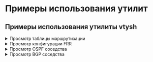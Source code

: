 # Примеры использования утилит

## Примеры использования утилиты vtysh

<details>
<summary>Просмотр таблицы маршрутизации</summary>

1\. Перейдите в раздел **Управление сервером -> Терминал**.

2\. Введите в терминале:
```bash
vtysh
```

3\. Для просмотра таблицы маршрутизации введите:
```bash
show ip route
```

**Пример вывода утилиты:**

```bash
Codes: K - kernel route, C - connected, S - static, R - RIP,
       O - OSPF, I - IS-IS, B - BGP, E - EIGRP, N - NHRP,
       T - Table, v - VNC, V - VNC-Direct, F - PBR,
       f - OpenFabric,
       > - selected route, * - FIB route, q - queued, r - rejected, b - backup
       t - trapped, o - offload failure

S>* 1.1.1.1/32 [1/0] via 10.10.10.1, Leth1, weight 1, 00:02:32
O   10.10.10.0/24 [110/1] is directly connected, Leth1, weight 1, 00:02:28
C>* 10.10.10.0/24 is directly connected, Leth1, 00:02:33
C>* 10.11.12.0/25 is directly connected, Eeth2, 00:02:33
O>* 10.20.40.0/24 [110/21] via 10.10.10.201, Leth1, weight 1, 00:02:18
S>* 10.128.0.0/16 [1/0] is directly connected, Lvpn0, weight 1, 00:02:32
C>* 169.254.1.0/29 is directly connected, lb_local_in, 00:02:33
C>* 169.254.1.0/29 is directly connected, lb_local_out, 00:02:33
C>* 169.254.1.4/32 is directly connected, Lvpn0, 00:02:33
C>* 169.254.254.254/32 is directly connected, lo, 00:02:33
```

**Полезная информация:**

* Не все маршруты могут быть выгружены в ядро, поэтому при просмотре таблицы маршрутизации без утилиты `vtsyh` некоторые маршруты могут не отображаться.
* Для просмотра примененных маршрутов введите:
```bash
ip route show table 230
```

</details>

<details>

<summary>Просмотр конфигурации FRR</summary>

1\. Перейдите в раздел **Управление сервером -> Терминал**.

2\. Введите в терминале:
```bash
vtysh
```

3\. Для просмотра конфигурации введите:
```bash
show running-config
```

**Пример вывода утилиты:**
```bash
Building configuration...

Current configuration:
!
frr version 8.5.3
frr defaults traditional
hostname bez-nazvaniya-23000007-c6d8-01c2-a572-d68497c66441
no ipv6 forwarding
service integrated-vtysh-config
!
ip route 10.128.0.0/16 Lvpn0
!
interface Leth1
 ip ospf cost 125
exit
!
interface lo
 ip ospf passive
exit
!
router ospf
 ospf router-id 192.168.0.200
 redistribute connected
 redistribute static
 network 172.16.10.0/24 area 0.0.0.200
 default-information originate always
exit
!
ip prefix-list DEFAULT seq 5 deny 0.0.0.0/0
ip prefix-list DEFAULT seq 10 permit 0.0.0.0/0 le 32
!
route-map DEFMAP permit 10
 match ip address prefix-list DEFAULT
exit
!
ip protocol ospf route-map DEFMAP
!
end
```

</details>

<details>
<summary>Просмотр OSPF соседства</summary>

1\. Перейдите в раздел **Управление сервером -> Терминал**.

2\. Введите в терминале:
```bash
vtysh
```

3\. Для просмотра соседей OSPF введите:
```bash
show ip ospf neighbor
```

**Пример вывода утилиты:**

```bash
Neighbor ID     Pri State           Up Time         Dead Time Address         Interface                        RXmtL RqstL DBsmL
10.10.10.201      1 Full/DR         6m35s             34.709s 10.10.10.201    Leth1:10.10.10.126                   0     0     0
```

</details>

<details>

<summary>Просмотр BGP соседства</summary>

1\. Перейдите в раздел **Управление сервером -> Терминал**.

2\. Введите в терминале:
```bash
vtysh
```

3\. Для просмотра соседей BGP введите:
```bash
show ip bgp neighbors
```

**Пример вывода утилиты:**

```bash 
BGP neighbor is 10.10.10.2, remote AS 123, local AS 123, internal link
  Local Role: undefined
  Remote Role: undefined
 Member of peer-group V4_AS123_10_10_10_2 for session parameters
  BGP version 4, remote router ID 10.11.12.2, local router ID 10.11.12.71
  BGP state = Established, up for 00:00:10
  Last read 00:00:10, Last write 00:00:09
  Hold time is 180 seconds, keepalive interval is 60 seconds
  Configured hold time is 180 seconds, keepalive interval is 60 seconds
  Configured conditional advertisements interval is 60 seconds
  Neighbor capabilities:
    4 Byte AS: advertised and received
    Extended Message: advertised
    AddPath:
      IPv4 Unicast: RX advertised
    Long-lived Graceful Restart: advertised
    Route refresh: advertised and received(new)
    Enhanced Route Refresh: advertised
    Address Family IPv4 Unicast: advertised and received
    Hostname Capability: advertised (name: bez-nazvaniya-5f3323c3-6462-4981-b8a0-2b4397e3448a,domain name: n/a) not received
    Graceful Restart Capability: advertised and received
      Remote Restart timer is 0 seconds
      Address families by peer:
        none
  Graceful restart information:
    End-of-RIB send: IPv4 Unicast
    End-of-RIB received: 
    Local GR Mode: Helper*

    Remote GR Mode: Helper

    R bit: False
    N bit: False
    Timers:
      Configured Restart Time(sec): 120
      Received Restart Time(sec): 0
    IPv4 Unicast:
      F bit: False
      End-of-RIB sent: Yes
      End-of-RIB sent after update: Yes
      End-of-RIB received: No
      Timers:
        Configured Stale Path Time(sec): 360
  Message statistics:
    Inq depth is 0
    Outq depth is 0
                         Sent       Rcvd
    Opens:                  1          1
    Notifications:          0          0
    Updates:                1          3
    Keepalives:             1          2
    Route Refresh:          0          0
    Capability:             0          0
    Total:                  3          6
  Minimum time between advertisement runs is 0 seconds

 For address family: IPv4 Unicast
  V4_AS123_10_10_10_2 peer-group member
  Update group 1, subgroup 1
  Packet Queue length 0
  NEXT_HOP is always this router
  Community attribute sent to this neighbor(all)
  Inbound path policy configured
  Outbound path policy configured
  Route map for incoming advertisements is *IMPORT_V4_AS123_10_10_10_2
  Route map for outgoing advertisements is *EXPORT_V4_AS123_10_10_10_2
  12 accepted prefixes

  Connections established 1; dropped 0
  Last reset 00:05:26,  No AFI/SAFI activated for peer
  Internal BGP neighbor may be up to 255 hops away.
Local host: 10.10.10.126, Local port: 179
Foreign host: 10.10.10.2, Foreign port: 38445
Nexthop: 10.10.10.126
Nexthop global: ::
Nexthop local: ::
BGP connection: shared network
BGP Connect Retry Timer in Seconds: 120
Estimated round trip time: 1 ms
Read thread: on  Write thread: on  FD used: 25
```

</details>